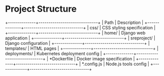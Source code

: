 # Project Structure

+--------------+------------------------------+
| Path         | Description                  |
+--------------+------------------------------+
| css/         | CSS styling specification    |
+--------------+------------------------------+
| home/        | Django web application       |
+--------------+------------------------------+
| sreproject/  | Django configuration         |
+--------------+------------------------------+
| templates/   | HTML pages                   |
+--------------+------------------------------+
| deployments/ | Kubernetes deployment config |
+--------------+------------------------------+
| \*Dockerfile | Docker image specification   |
+--------------+------------------------------+
| \*.config.js | Node.js tools config         |
+--------------+------------------------------+



